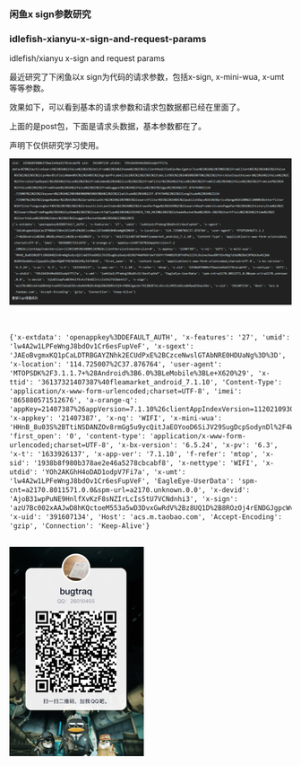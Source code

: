 ### 闲鱼x sign参数研究

### idlefish-xianyu-x-sign-and-request-params
idlefish/xianyu x-sign and request params

最近研究了下闲鱼以x sign为代码的请求参数，包括x-sign, x-mini-wua, x-umt等等参数。

效果如下，可以看到基本的请求参数和请求包数据都已经在里面了。

上面的是post包，下面是请求头数据，基本参数都在了。

声明下仅供研究学习使用。

![](QQ截图20211011123153.png)

```data=%7B%22activeSearch%22%3A%22false%22%2C%22bizFrom%22%3A%22home%22%2C%22clientModifiedCpvNavigatorJson%22%3A%22%7B%5C%22fromClient%5C%22%3A%5C%22false%5C%22%2C%5C%22cpvNavBtsFieldName%5C%22%3A%5C%22kgraphPvLabelIds1%5C%22%2C%5C%22tabList%5C%22%3A%5B%5D%7D%22%2C%22forceUseInputKeyword%22%3A%22false%22%2C%22forceUseTppRepair%22%3A%22false%22%2C%22fromCombo%22%3A%22Loc%22%2C%22fromFilter%22%3A%22false%22%2C%22fromKits%22%3A%22false%22%2C%22fromLeaf%22%3A%22false%22%2C%22fromShade%22%3A%22false%22%2C%22fromSuggest%22%3A%22false%22%2C%22gps%22%3A%2237.876764%2C114.725007%22%2C%22keyword%22%3A%22%E6%89%8B%E6%9C%BA%22%2C%22latitude%22%3A%2237.876764%22%2C%22longitude%22%3A%22114.725007%22%2C%22pageNumber%22%3A2%2C%22propValueStr%22%3A%22%7B%5C%22searchFilter%5C%22%3A%5C%22publishDays%3A1%3BpriceRange%3A100%2C1000%3BotherFilter%3AfilterTongyongSort%5C%22%7D%22%2C%22resultListLastIndex%22%3A0%2C%22rowsPerPage%22%3A99%2C%22searchReqFromActivatePagePart%22%3A%22historyItem%22%2C%22searchReqFromPage%22%3A%22xyHome%22%2C%22searchTabType%22%3A%22SEARCH_TAB_MAIN%22%2C%22shadeBucketNum%22%3A-1%2C%22sortField%22%3A%22time%22%2C%22sortValue%22%3A%22desc%22%2C%22suggestBucketNum%22%3A%2238%22%7D


{'x-extdata': 'openappkey%3DDEFAULT_AUTH', 'x-features': '27', 'umid': 'lw4A2w1LPFeWngJ8bdOv1Cr6esFupVeF', 'x-sgext': 'JAEoBvgmxKQ1pCaLDTRBGAYZNhk2ECUdPxE%2BCzceNwslGTAbNRE0HDUaNg%3D%3D', 'x-location': '114.725007%2C37.876764', 'user-agent': 'MTOPSDK%2F3.1.1.7+%28Android%3B6.0%3BLeMobile%3BLe+X620%29', 'x-ttid': '36137321407387%40fleamarket_android_7.1.10', 'Content-Type': 'application/x-www-form-urlencoded;charset=UTF-8', 'imei': '865880571512676', 'a-orange-q': 'appKey=21407387%26appVersion=7.1.10%26clientAppIndexVersion=1120210930160801265%26clientVersionIndexVersion=0', 'x-appkey': '21407387', 'x-nq': 'WIFI', 'x-mini-wua': 'HHnB_8u03S%2BTtiNSDANZOv8rmGg5u9ycQitJaEOYooD6SiJV29SugDcpSodynDl%2F4WbPWXrUwYJ6XfrY940D1Ml0Th6Pe1IIVL9sinwJkws8RYtDvO6gTd3eD%2BeC9PNikXu4SjWb%2BR3GoGWXzz3jppq5SxjBpn4QWBTPRC%2BG1MGy597U%3D', 'first_open': '0', 'content-type': 'application/x-www-form-urlencoded;charset=UTF-8', 'x-bx-version': '6.5.24', 'x-pv': '6.3', 'x-t': '1633926137', 'x-app-ver': '7.1.10', 'f-refer': 'mtop', 'x-sid': '1938b8f980b378ae2e46a5278cbcabf8', 'x-nettype': 'WIFI', 'x-utdid': 'YOh2AKGhH4oDAD1odpV7Fi7a', 'x-umt': 'lw4A2w1LPFeWngJ8bdOv1Cr6esFupVeF', 'EagleEye-UserData': 'spm-cnt=a2170.8011571.0.0&spm-url=a2170.unknown.0.0', 'x-devid': 'AjoB31wpPuNE9HnlfXvKzF8sNZIrLcIs5tU7VCNdnhi3', 'x-sign': 'azU7Bc002xAAJwD8hKQctoeM553a5wD3DvxGwRdV%2Bz8UQ1D%2B8ROzOj4rENDGJgpcWvTXXj%2B7eLxDvcSLUM5Es6GzoWbRpwD3AacA9w', 'x-uid': '391607134', 'Host': 'acs.m.taobao.com', 'Accept-Encoding': 'gzip', 'Connection': 'Keep-Alive'}


```
![](https://github.com/FightingForWhat/idlefish_xianyu_spider-crawler-sender/raw/main/demo/demo11.png)
